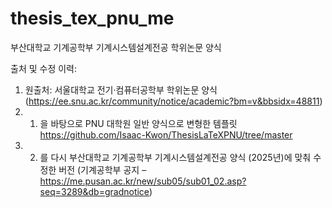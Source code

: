 # thesis_tex_pnu_me
부산대학교 기계공학부 기계시스템설계전공 학위논문 양식

출처 및 수정 이력:
1) 원출처: 서울대학교 전기·컴퓨터공학부 학위논문 양식
   (https://ee.snu.ac.kr/community/notice/academic?bm=v&bbsidx=48811)
2) 1. 을 바탕으로 PNU 대학원 일반 양식으로 변형한 템플릿 
https://github.com/Isaac-Kwon/ThesisLaTeXPNU/tree/master
3) 2. 를 다시 부산대학교 기계공학부 기계시스템설계전공 양식 (2025년)에 맞춰 수정한 버전
   (기계공학부 공지 – https://me.pusan.ac.kr/new/sub05/sub01_02.asp?seq=3289&db=gradnotice)
